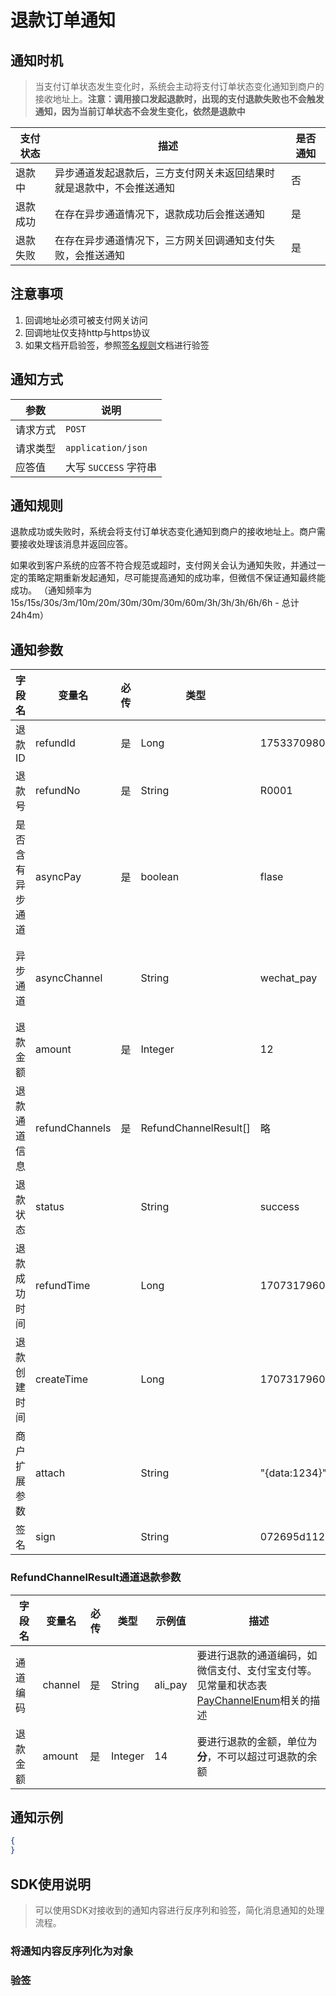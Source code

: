 # 退款订单通知

## 通知时机
> 当支付订单状态发生变化时，系统会主动将支付订单状态变化通知到商户的接收地址上。**注意：调用接口发起退款时，出现的支付退款失败也不会触发通知，因为当前订单状态不会发生变化，依然是退款中**

| 支付状态 | 	描述                                | 是否通知 |
|------|------------------------------------|------|
| 退款中  | 异步通道发起退款后，三方支付网关未返回结果时就是退款中，不会推送通知 | 否    |
| 退款成功 | 在存在异步通道情况下，退款成功后会推送通知              | 是    |
| 退款失败 | 在存在异步通道情况下，三方网关回调通知支付失败，会推送通知      | 是    |

## 注意事项
1. 回调地址必须可被支付网关访问
2. 回调地址仅支持http与https协议
3. 如果文档开启验签，参照[签名规则](../overview/签名规则.md)文档进行验签

## 通知方式

| 参数   | 说明                 |
|------|--------------------|
| 请求方式 | `POST`             |
| 请求类型 | `application/json` |
| 应答值  | 大写 `SUCCESS` 字符串   |

## 通知规则
退款成功或失败时，系统会将支付订单状态变化通知到商户的接收地址上。商户需要接收处理该消息并返回应答。

如果收到客户系统的应答不符合规范或超时，支付网关会认为通知失败，并通过一定的策略定期重新发起通知，尽可能提高通知的成功率，但微信不保证通知最终能成功。
（通知频率为15s/15s/30s/3m/10m/20m/30m/30m/30m/60m/3h/3h/3h/6h/6h - 总计 24h4m）

## 通知参数

| 字段名<img width=70/> | 变量名            | 必传 | 类型                    | 示例值                              | 描述                                                                                                    |
|--------------------|----------------|----|-----------------------|----------------------------------|-------------------------------------------------------------------------------------------------------|
| 退款ID               | refundId       | 是  | Long                  | 1753370980523384832              | 这次退款单的唯一标识                                                                                            |
| 退款号                | refundNo       | 是  | String                | R0001                            | 客户系统申请退款是传输的退款号                                                                                       |
| 是否含有异步通道           | asyncPay       | 是  | boolean               | flase                            | 本次退款中是否存在异步通道                                                                                         |
| 异步通道               | asyncChannel   |    | String                | wechat_pay                       | 退款的通道编码，如微信支付、支付宝支付等。见常量和状态表[PayChannelEnum](/daxpay/guides/other/常量和状态表.md#支付通道-paychannelenum)相关的描述 |
| 退款金额               | amount         | 是  | Integer               | 12                               | 支付的金额，单位为**分**                                                                                        |
| 退款通道信息             | refundChannels | 是  | RefundChannelResult[] | 略                                | 见下方`RefundChannelResult`，参数说明                                                                         |
| 退款状态               | status         |    | String                | success                          | 见[退款状态](/daxpay/guides/other/常量和状态表.md#退款状态-refundstatusenum)说明                                       |
| 退款成功时间             | refundTime     |    | Long                  | 1707317960                       | 使用时间戳(秒级)                                                                                             |
| 退款创建时间             | createTime     |    | Long                  | 1707317960                       | 使用时间戳(秒级)                                                                                             |
| 商户扩展参数             | attach         |    | String                | "{data:1234}"                    | 回调时会原样返回                                                                                              |
| 签名                 | sign           |    | String                | 072695d112892e382a7093b81e6a52af | 如果在后台系统中开启验签选项后必填                                                                                     |

### RefundChannelResult通道退款参数

| 字段名<img width=70/> | 变量名     | 必传 | 类型      | 示例值     | 描述                                                                                                       |
|--------------------|---------|----|---------|---------|----------------------------------------------------------------------------------------------------------|
| 通道编码               | channel | 是  | String  | ali_pay | 要进行退款的通道编码，如微信支付、支付宝支付等。见常量和状态表[PayChannelEnum](/daxpay/guides/other/常量和状态表.md#支付通道-paychannelenum)相关的描述 |
| 退款金额               | amount  | 是  | Integer | 14      | 要进行退款的金额，单位为**分**，不可以超过可退款的余额                                                                            |

## 通知示例

```json
{
}
```




## SDK使用说明

> 可以使用SDK对接收到的通知内容进行反序列和验签，简化消息通知的处理流程。

### 将通知内容反序列化为对象

### 验签
